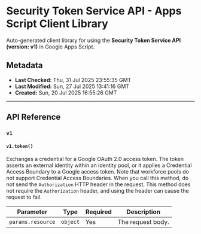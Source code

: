 # Security Token Service API - Apps Script Client Library

Auto-generated client library for using the **Security Token Service API (version: v1)** in Google Apps Script.

## Metadata

- **Last Checked:** Thu, 31 Jul 2025 23:55:35 GMT
- **Last Modified:** Sun, 27 Jul 2025 13:41:16 GMT
- **Created:** Sun, 20 Jul 2025 16:55:26 GMT



---

## API Reference

### `v1`

#### `v1.token()`

Exchanges a credential for a Google OAuth 2.0 access token. The token asserts an external identity within an identity pool, or it applies a Credential Access Boundary to a Google access token. Note that workforce pools do not support Credential Access Boundaries. When you call this method, do not send the `Authorization` HTTP header in the request. This method does not require the `Authorization` header, and using the header can cause the request to fail.

| Parameter | Type | Required | Description |
|---|---|---|---|
| `params.resource` | `object` | Yes | The request body. |